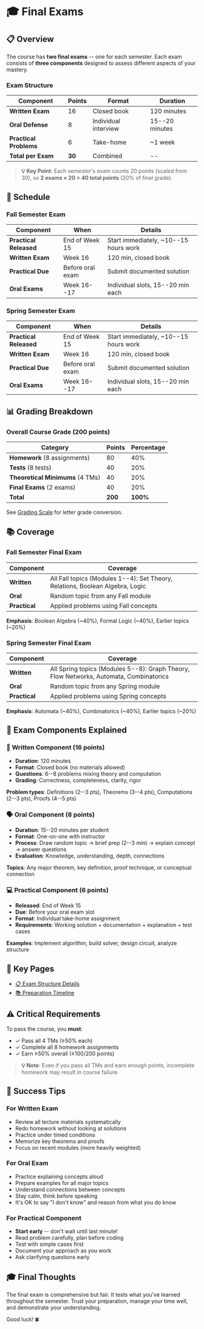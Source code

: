 # 🎓 Final Exams

## 📋 Overview

The course has **two final exams** -- one for each semester. Each exam consists of **three components** designed to assess different aspects of your mastery.

### Exam Structure

| Component | Points | Format | Duration |
|-----------|--------|--------|----------|
| **Written Exam** | 16 | Closed book | 120 minutes |
| **Oral Defense** | 8 | Individual interview | 15--20 minutes |
| **Practical Problems** | 6 | Take-home | ~1 week |
| **Total per Exam** | **30** | Combined | -- |

> **💡 Key Point**: Each semester's exam counts 20 points (scaled from 30), so **2 exams × 20 = 40 total points** (20% of final grade).

## 📅 Schedule

### Fall Semester Exam

| Component | When | Details |
|-----------|------|---------|
| **Practical Released** | End of Week 15 | Start immediately, ~10--15 hours work |
| **Written Exam** | Week 16 | 120 min, closed book |
| **Practical Due** | Before oral exam | Submit documented solution |
| **Oral Exams** | Week 16--17 | Individual slots, 15--20 min each |

### Spring Semester Exam

| Component | When | Details |
|-----------|------|---------|
| **Practical Released** | End of Week 15 | Start immediately, ~10--15 hours work |
| **Written Exam** | Week 16 | 120 min, closed book |
| **Practical Due** | Before oral exam | Submit documented solution |
| **Oral Exams** | Week 16--17 | Individual slots, 15--20 min each |

## 📊 Grading Breakdown

### Overall Course Grade (200 points)

| Category | Points | Percentage |
|----------|--------|------------|
| **Homework** (8 assignments) | 80 | 40% |
| **Tests** (8 tests) | 40 | 20% |
| **Theoretical Minimums** (4 TMs) | 40 | 20% |
| **Final Exams** (2 exams) | 40 | 20% |
| **Total** | **200** | **100%** |

See [Grading Scale](../../course/grading/scale.md) for letter grade conversion.

## 📚 Coverage

### Fall Semester Final Exam

| Component | Coverage |
|-----------|----------|
| **Written** | All Fall topics (Modules 1--4): Set Theory, Relations, Boolean Algebra, Logic |
| **Oral** | Random topic from any Fall module |
| **Practical** | Applied problems using Fall concepts |

**Emphasis**: Boolean Algebra (~40%), Formal Logic (~40%), Earlier topics (~20%)

### Spring Semester Final Exam

| Component | Coverage |
|-----------|----------|
| **Written** | All Spring topics (Modules 5--8): Graph Theory, Flow Networks, Automata, Combinatorics |
| **Oral** | Random topic from any Spring module |
| **Practical** | Applied problems using Spring concepts |

**Emphasis**: Automata (~40%), Combinatorics (~40%), Earlier topics (~20%)

## 🎯 Exam Components Explained

### 📝 Written Component (16 points)

- **Duration**: 120 minutes
- **Format**: Closed book (no materials allowed)
- **Questions**: 6--8 problems mixing theory and computation
- **Grading**: Correctness, completeness, clarity, rigor

**Problem types**: Definitions (2--3 pts), Theorems (3--4 pts), Computations (2--3 pts), Proofs (4--5 pts)

### 🗣️ Oral Component (8 points)

- **Duration**: 15--20 minutes per student
- **Format**: One-on-one with instructor
- **Process**: Draw random topic → brief prep (2--3 min) → explain concept → answer questions
- **Evaluation**: Knowledge, understanding, depth, connections

**Topics**: Any major theorem, key definition, proof technique, or conceptual connection

### 💻 Practical Component (6 points)

- **Released**: End of Week 15
- **Due**: Before your oral exam slot
- **Format**: Individual take-home assignment
- **Requirements**: Working solution + documentation + explanation + test cases

**Examples**: Implement algorithm, build solver, design circuit, analyze structure

## 📖 Key Pages

- [📋 Exam Structure Details](./structure.md)
- [📚 Preparation Timeline](./preparation.md)

## ⚠️ Critical Requirements

To pass the course, you **must**:

- ✓ Pass all 4 TMs (≥50% each)
- ✓ Complete all 8 homework assignments
- ✓ Earn ≥50% overall (≥100/200 points)

> **💡 Note**: Even if you pass all TMs and earn enough points, incomplete homework may result in course failure.

## 💪 Success Tips

### For Written Exam

- Review all lecture materials systematically
- Redo homework without looking at solutions
- Practice under timed conditions
- Memorize key theorems and proofs
- Focus on recent modules (more heavily weighted)

### For Oral Exam

- Practice explaining concepts aloud
- Prepare examples for all major topics
- Understand connections between concepts
- Stay calm, think before speaking
- It's OK to say "I don't know" and reason from what you do know

### For Practical Component

- **Start early** -- don't wait until last minute!
- Read problem carefully, plan before coding
- Test with simple cases first
- Document your approach as you work
- Ask clarifying questions early

## 🎓 Final Thoughts

The final exam is comprehensive but fair. It tests what you've learned throughout the semester. Trust your preparation, manage your time well, and demonstrate your understanding.

Good luck! 🍀
